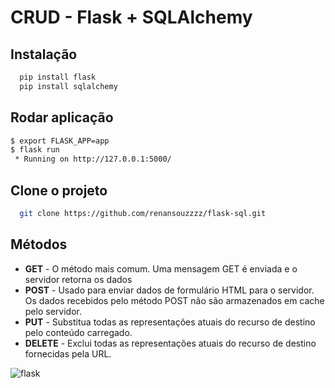 
# CRUD - Flask + SQLAlchemy 




## Instalação


```bash
  pip install flask
  pip install sqlalchemy
```

## Rodar aplicação

```bash
$ export FLASK_APP=app
$ flask run
 * Running on http://127.0.0.1:5000/
```


    
## Clone o projeto



```bash
  git clone https://github.com/renansouzzzz/flask-sql.git
```





## Métodos

- **GET** - O método mais comum. Uma mensagem GET é enviada e o servidor retorna os dados
- **POST** - Usado para enviar dados de formulário HTML para o servidor. Os dados recebidos pelo método POST não são armazenados em cache pelo servidor.
- **PUT** - Substitua todas as representações atuais do recurso de destino pelo conteúdo carregado.
- **DELETE** - Exclui todas as representações atuais do recurso de destino fornecidas pela URL.


![flask](https://upload.wikimedia.org/wikipedia/commons/thumb/3/3c/Flask_logo.svg/1200px-Flask_logo.svg.png)

